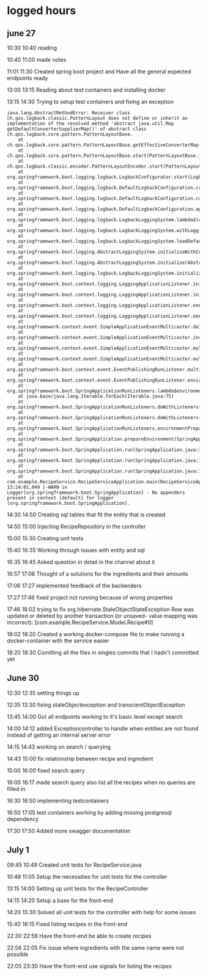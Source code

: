 # logged hours
## june 27

10:30 10:40 reading 

10:40 11:00 made notes

11:01 11:30 Created spring boot project and Have all the general expected endpoints ready

13:00 13:15 Reading about test containers and installing docker

13:15 14:30 Trying to setup test containers and fixing an exception 
```
java.lang.AbstractMethodError: Receiver class ch.qos.logback.classic.PatternLayout does not define or inherit an implementation of the resolved method 'abstract java.util.Map getDefaultConverterSupplierMap()' of abstract class ch.qos.logback.core.pattern.PatternLayoutBase.
	at ch.qos.logback.core.pattern.PatternLayoutBase.getEffectiveConverterMap(PatternLayoutBase.java:79)
	at ch.qos.logback.core.pattern.PatternLayoutBase.start(PatternLayoutBase.java:143)
	at ch.qos.logback.classic.encoder.PatternLayoutEncoder.start(PatternLayoutEncoder.java:28)
	at org.springframework.boot.logging.logback.LogbackConfigurator.start(LogbackConfigurator.java:111)
	at org.springframework.boot.logging.logback.DefaultLogbackConfiguration.createAppender(DefaultLogbackConfiguration.java:155)
	at org.springframework.boot.logging.logback.DefaultLogbackConfiguration.consoleAppender(DefaultLogbackConfiguration.java:137)
	at org.springframework.boot.logging.logback.DefaultLogbackConfiguration.apply(DefaultLogbackConfiguration.java:86)
	at org.springframework.boot.logging.logback.LogbackLoggingSystem.lambda$loadDefaults$1(LogbackLoggingSystem.java:241)
	at org.springframework.boot.logging.logback.LogbackLoggingSystem.withLoggingSuppressed(LogbackLoggingSystem.java:481)
	at org.springframework.boot.logging.logback.LogbackLoggingSystem.loadDefaults(LogbackLoggingSystem.java:230)
	at org.springframework.boot.logging.AbstractLoggingSystem.initializeWithConventions(AbstractLoggingSystem.java:84)
	at org.springframework.boot.logging.AbstractLoggingSystem.initialize(AbstractLoggingSystem.java:61)
	at org.springframework.boot.logging.logback.LogbackLoggingSystem.initialize(LogbackLoggingSystem.java:195)
	at org.springframework.boot.context.logging.LoggingApplicationListener.initializeSystem(LoggingApplicationListener.java:332)
	at org.springframework.boot.context.logging.LoggingApplicationListener.initialize(LoggingApplicationListener.java:298)
	at org.springframework.boot.context.logging.LoggingApplicationListener.onApplicationEnvironmentPreparedEvent(LoggingApplicationListener.java:246)
	at org.springframework.boot.context.logging.LoggingApplicationListener.onApplicationEvent(LoggingApplicationListener.java:223)
	at org.springframework.context.event.SimpleApplicationEventMulticaster.doInvokeListener(SimpleApplicationEventMulticaster.java:185)
	at org.springframework.context.event.SimpleApplicationEventMulticaster.invokeListener(SimpleApplicationEventMulticaster.java:178)
	at org.springframework.context.event.SimpleApplicationEventMulticaster.multicastEvent(SimpleApplicationEventMulticaster.java:156)
	at org.springframework.context.event.SimpleApplicationEventMulticaster.multicastEvent(SimpleApplicationEventMulticaster.java:138)
	at org.springframework.boot.context.event.EventPublishingRunListener.multicastInitialEvent(EventPublishingRunListener.java:136)
	at org.springframework.boot.context.event.EventPublishingRunListener.environmentPrepared(EventPublishingRunListener.java:81)
	at org.springframework.boot.SpringApplicationRunListeners.lambda$environmentPrepared$2(SpringApplicationRunListeners.java:64)
	at java.base/java.lang.Iterable.forEach(Iterable.java:75)
	at org.springframework.boot.SpringApplicationRunListeners.doWithListeners(SpringApplicationRunListeners.java:118)
	at org.springframework.boot.SpringApplicationRunListeners.doWithListeners(SpringApplicationRunListeners.java:112)
	at org.springframework.boot.SpringApplicationRunListeners.environmentPrepared(SpringApplicationRunListeners.java:63)
	at org.springframework.boot.SpringApplication.prepareEnvironment(SpringApplication.java:353)
	at org.springframework.boot.SpringApplication.run(SpringApplication.java:313)
	at org.springframework.boot.SpringApplication.run(SpringApplication.java:1361)
	at org.springframework.boot.SpringApplication.run(SpringApplication.java:1350)
	at com.example.RecipeService.RecipeServiceApplication.main(RecipeServiceApplication.java:10)
13:24:01,049 |-WARN in Logger[org.springframework.boot.SpringApplication] - No appenders present in context [default] for logger [org.springframework.boot.SpringApplication].
```

14:30 14:50 Creating sql tables that fit the entity that is created

14:50 15:00  Injecting RecipeRepository in the controller

15:00 15:30  Creating unit tests

15:40 16:35 Working through Issues with entity and sql

16:35 16:45 Asked question in detail in the channel about it

16:57 17:06 Thought of a solutions for the ingredients and their amounts

17:06 17:27 implemented feedback of the backenders

17:27 17:46 fixed project not running because of wrong properties

17:46 18:02 trying to fix org.hibernate.StaleObjectStateException Row was updated or deleted by another transaction (or unsaved-
value mapping was incorrect): [com.example.RecipeService.Model.Recipe#0]

18:02 18:20 Created a working docker-compose file to make running a docker-container with the service easier

18:20 18:30 Comitting all the files in singles commits that I hadn't committed yet

## June 30
12:30 12:35 setting things up

12:35 13:30 fixing staleObjectexception and transcientObjectException

13:45 14:00 Got all endpoints working to it's basic level except search

14:00 14:12 added Exceptioncontroller to handle when entities are not found instead of getting an internal server error

14:15 14:43 working on search / querying

14:43 15:00 fix relationship between recipe and ingredient

15:00 16:00 fixed search query

16:00 16:17 made search query also list all the recipes when no queries are filled in

16:30 16:50 implementing testcontainers 

16:50 17:05 test containers working by adding missing postgresql dependency

17:30 17:50 Added more swagger documentation

## July 1
09:45 10:49 Created unit tests for RecipeService.java

10:49 11:05 Setup the necessities for unit tests for the controller

13:15 14:00 Setting up unit tests for the RecipeController

14:15 14:20 Setup a base for the front-end

14:20 15:30 Solved all unit tests for the controller with help for some issues

15:40 16:15 Fixed listing recipes in the front-end

22:30 22:56 Have the front-end be able to create recipes

22:56 22:05 Fix issue where ingredients with the same name were not possible

22:05 23:30 Have the front-end use signals for listing the recipes
